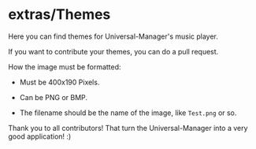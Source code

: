 # extras/Themes
Here you can find themes for Universal-Manager's music player.

If you want to contribute your themes, you can do a pull request.

How the image must be formatted: 

- Must be 400x190 Pixels.

- Can be PNG or BMP.

- The filename should be the name of the image, like `Test.png` or so.

Thank you to all contributors! That turn the Universal-Manager into a very good application! :)
